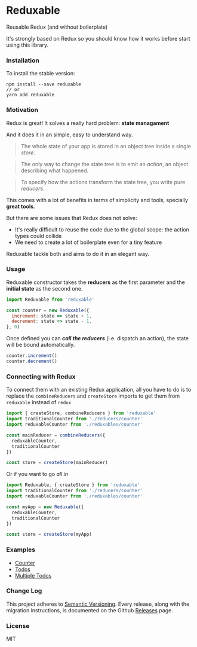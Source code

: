 # Reduxable

Reusable Redux (and without boilerplate)

It's strongly based on Redux so you should know how it works before start using this library.

### Installation

To install the stable version:

```
npm install --save reduxable
// or
yarn add reduxable
```

### Motivation

Redux is great! It solves a really hard problem: **state managament**

And it does it in an simple, easy to understand way.

> The whole state of your app is stored in an object tree inside a single *store*.

> The only way to change the state tree is to emit an *action*, an object describing what happened.

> To specify how the actions transform the state tree, you write pure *reducers*.

This comes with a lot of benefits in terms of simplicity and tools, specially **great tools**.

But there are some issues that Redux does not solve:

- It's really difficult to reuse the code due to the global scope: the action types could collide
- We need to create a lot of boilerplate even for a tiny feature

Reduxable tackle both and aims to do it in an elegant way.

### Usage

Reduxable constructor takes the **reducers** as the first parameter and the **initial state** as the second one.
```js
import Reduxable from 'reduxable'

const counter = new Reduxable({
  increment: state => state + 1,
  decrement: state => state - 1,
}, 0)
```

Once defined you can _**call the reducers**_ (i.e. dispatch an action), the state will be bound automatically.
```js
counter.increment()
counter.decrement()
```

### Connecting with Redux

To connect them with an existing Redux application, all you have to do is to replace the `combineReducers` and `createStore` imports to get them from `reduxable` instead of `redux`
```js
import { createStore, combineReducers } from 'reduxable'
import traditionalCounter from './reducers/counter'
import reduxableCounter from './reduxables/counter'

const mainReducer = combineReducers({
  reduxableCounter,
  traditionalCounter
})

const store = createStore(mainReducer)
```

Or if you want to go _all in_
```js
import Reduxable, { createStore } from 'reduxable'
import traditionalCounter from './reducers/counter'
import reduxableCounter from './reduxables/counter'

const myApp = new Reduxable({
  reduxableCounter,
  traditionalCounter
})

const store = createStore(myApp)
```

### Examples

* [Counter](https://github.com/underscopeio/reduxable/tree/master/examples/counter)
* [Todos](https://github.com/underscopeio/reduxable/tree/master/examples/todos)
* [Multiple Todos](https://github.com/underscopeio/reduxable/tree/master/examples/multiple-todos)

### Change Log

This project adheres to [Semantic Versioning](http://semver.org/).
Every release, along with the migration instructions, is documented on the Github [Releases](https://github.com/underscopeio/reduxable/releases) page.

### License

MIT
